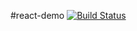 #react-demo
[![Build Status](https://travis-ci.org/zhangyuimitate/react-demo.svg?branch=master)](https://travis-ci.org/zhangyuimitate/react-demo)